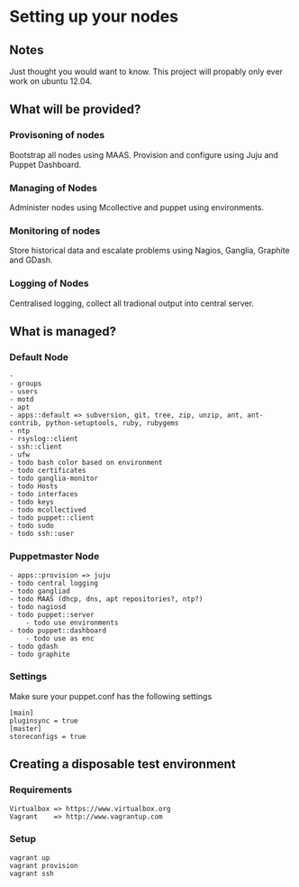 # Setting up your nodes #

## Notes ##
Just thought you would want to know. This project will propably only ever work on ubuntu 12.04.

## What will be provided? ##
### Provisoning of nodes ###
Bootstrap all nodes using MAAS. Provision and configure using Juju and Puppet Dashboard.

### Managing of Nodes ###
Administer nodes using Mcollective and puppet using environments.

### Monitoring of nodes ###
Store historical data and escalate problems using Nagios, Ganglia, Graphite and GDash.

### Logging of Nodes ###
Centralised logging, collect all tradional output into central server.
## What is managed? ##

### Default Node ###

    -
    - groups
    - users
    - motd
    - apt
    - apps::default => subversion, git, tree, zip, unzip, ant, ant-contrib, python-setuptools, ruby, rubygems
    - ntp
    - rsyslog::client
    - ssh::client
    - ufw
    - todo bash color based on environment
    - todo certificates
    - todo ganglia-monitor
    - todo Hosts
    - todo interfaces
    - todo keys
    - todo mcollectived
    - todo puppet::client
    - todo sudo
    - todo ssh::user

### Puppetmaster Node ###

    - apps::provision => juju
    - todo central logging
    - todo gangliad
    - todo MAAS (dhcp, dns, apt repositories?, ntp?)
    - todo nagiosd
    - todo puppet::server
        - todo use environments
    - todo puppet::dashboard
        - todo use as enc
    - todo gdash
    - todo graphite

### Settings ###
Make sure your puppet.conf has the following settings

    [main]
    pluginsync = true
    [master]
    storeconfigs = true

## Creating a disposable test environment ##
### Requirements ###
    Virtualbox => https://www.virtualbox.org
    Vagrant    => http://www.vagrantup.com

### Setup ###
    vagrant up
    vagrant provision
    vagrant ssh